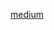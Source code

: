 [medium](https://medium.com/@cc86418520/%E6%96%B0%E6%89%8B-js-%E5%9C%B0%E4%B8%8B%E5%9F%8E-9f-%E6%8A%BD%E7%8D%8E%E8%BD%89%E7%9B%A4-8e23e5b3c56e)
